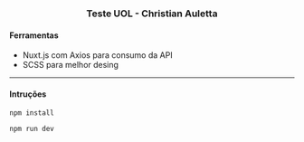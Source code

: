 <h3 align="center"> Teste UOL - Christian Auletta </h3>
<h4>Ferramentas</h4>
<ul>
    <li>Nuxt.js com Axios para consumo da API</li>
    <li>SCSS para melhor desing</li>
</ul>

<hr>

<h4>Intruções</h4>

```
npm install
```
```
npm run dev
```

